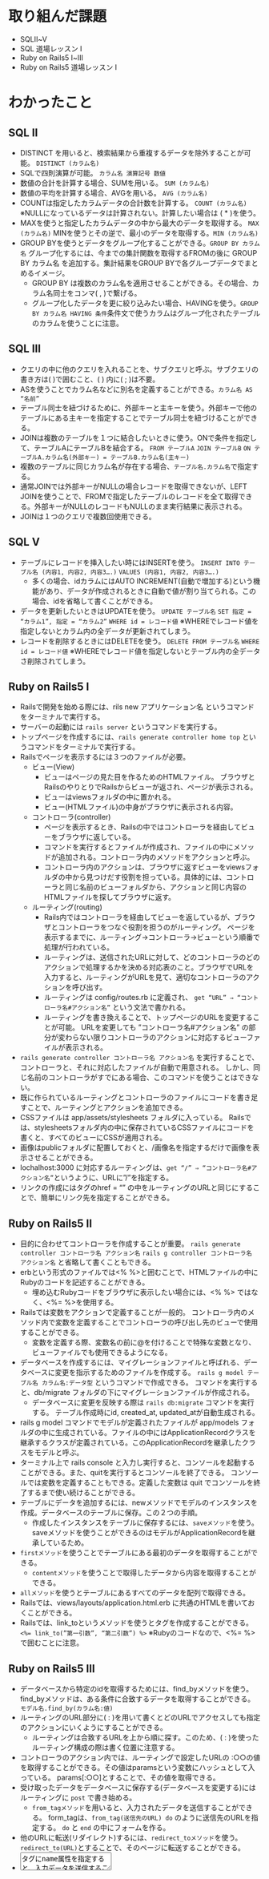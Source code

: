 # 取り組んだ課題
- SQLⅡ~Ⅴ
- SQL 道場レッスン Ⅰ
- Ruby on Rails5 Ⅰ~Ⅲ
- Ruby on Rails5 道場レッスン Ⅰ
# わかったこと
## SQL Ⅱ
- DISTINCT を用いると、検索結果から重複するデータを除外することが可能。 `DISTINCT (カラム名)`
- SQLで四則演算が可能。 `カラム名 演算記号 数値`
- 数値の合計を計算する場合、SUMを用いる。 `SUM (カラム名)`
- 数値の平均を計算する場合、AVGを用いる。 `AVG (カラム名)`
- COUNTは指定したカラムデータの合計数を計算する。 `COUNT (カラム名)`
※NULLになっているデータは計算されない。計算したい場合は ( * )を使う。
- MAXを使うと指定したカラムデータの中から最大のデータを取得する。 `MAX (カラム名)`
MINを使うとその逆で、最小のデータを取得する。`MIN (カラム名)`
- GROUP BYを使うとデータをグループ化することができる。`GROUP BY カラム名`
グループ化するには、今までの集計関数を取得するFROMの後に GROUP BY カラム名 を追加する。集計結果をGROUP BYで各グループデータでまとめるイメージ。
    - GROUP BY は複数のカラム名を適用させることができる。その場合、カラム名同士をコンマ( , )で繋げる。
    - グループ化したデータを更に絞り込みたい場合、HAVINGを使う。`GROUP BY カラム名 HAVING 条件`条件文で使うカラムはグループ化されたテーブルのカラムを使うことに注意。

## SQL Ⅲ
- クエリの中に他のクエリを入れることを、サブクエリと呼ぶ。サブクエリの書き方は( )で囲むこと、( ) 内に( ; )は不要。
- ASを使うことでカラム名などに別名を定義することができる。`カラム名 AS “名前”`
- テーブル同士を紐づけるために、外部キーと主キーを使う。外部キーで他のテーブルにある主キーを指定することでテーブル同士を紐づけることができる。
- JOINは複数のテーブルを１つに結合したいときに使う。ONで条件を指定して、テーブルAにテーブルBを結合する。
`FROM テーブルA`
`JOIN テーブルB`
`ON テーブルA.カラム名(外部キー) = テーブルB.カラム名(主キー)`
- 複数のテーブルに同じカラム名が存在する場合、`テーブル名.カラム名`で指定する。
- 通常JOINでは外部キーがNULLの場合レコードを取得できないが、LEFT JOINを使うことで、FROMで指定したテーブルのレコードを全て取得できる。外部キーがNULLのレコードもNULLのまま実行結果に表示される。
- JOINは１つのクエリで複数回使用できる。

## SQL Ⅴ
- テーブルにレコードを挿入したい時にはINSERTを使う。
`INSERT INTO テーブル名 (内容1, 内容2, 内容3….)`
`VALUES (内容1, 内容2, 内容3….)`
    - 多くの場合、idカラムにはAUTO INCREMENT(自動で増加する)という機能があり、データが作成されるときに自動で値が割り当てられる。この場合、idを省略して書くことができる。
- データを更新したいときはUPDATEを使う。
`UPDATE テーブル名`
`SET 指定 = “カラム1”, 指定 = “カラム2”`
`WHERE id = レコード値`
※WHEREでレコード値を指定しないとカラム内の全データが更新されてしまう。
- レコードを削除するときにはDELETEを使う。
`DELETE FROM テーブル名`
`WHERE id = レコード値`
※WHEREでレコード値を指定しないとテーブル内の全データさ削除されてしまう。

## **Ruby on Rails5 I**
- Railsで開発を始める際には、rils new アプリケーション名 というコマンドをターミナルで実行する。
- サーバーの起動には `rails server` というコマンドを実行する。
- トップページを作成するには、`rails generate controller home top` というコマンドをターミナルで実行する。
- Railsでページを表示するには３つのファイルが必要。
    - ビュー(View)
        - ビューはページの見た目を作るためのHTMLファイル。
        ブラウザとRailsのやりとりでRailsからビューが返され、ページが表示される。
        - ビューはviewsフォルダの中に置かれる。
        - ビュー(HTMLファイル)の中身がブラウザに表示される内容。
    - コントローラ(controller)
        - ページを表示するとき、Railsの中ではコントローラを経由してビューをブラウザに返している。
        - コマンドを実行するとファイルが作成され、ファイルの中にメソッドが追加される。コントローラ内のメソッドをアクションと呼ぶ。
        - コントローラ内のアクションは、ブラウザに返すビューをviewsフォルダの中から見つけだす役割を担っている。具体的には、コントローラと同じ名前のビューフォルダから、アクションと同じ内容のHTMLファイルを探してブラウザに返す。
    - ルーティング(routing)
        - Rails内ではコントローラを経由してビューを返しているが、ブラウザとコントローラをつなぐ役割を担うのがルーティング。
        ページを表示するまでに、ルーティング→コントローラ→ビューという順番で処理が行われている。
        - ルーティングは、送信されたURLに対して、どのコントローラのどのアクションで処理するかを決める対応表のこと。ブラウザでURLを入力すると、ルーティングがURLを見て、適切なコントローラのアクションを呼び出す。
        - ルーティングは config/routes.rb に定義され、
        `get “URL” ⇒ “コントローラ名#アクション名”` という文法で書かれる。
        - ルーティングを書き換えることで、トップページのURLを変更することが可能。
        URLを変更しても ”コントローラ名#アクション名” の部分が変わらない限りコントローラのアクションに対応するビューファイルが表示される。
- `rails generate controller コントローラ名 アクション名` を実行することで、コントローラと、それに対応したファイルが自動で用意される。
しかし、同じ名前のコントローラがすでにある場合、このコマンドを使うことはできない。
- 既に作られているルーティングとコントローラのファイルにコードを書き足すことで、ルーティングとアクションを追加できる。
- CSSファイルは app/assets/stylesheets フォルダに入っている。
Railsでは、stylesheetsフォルダ内の中に保存されているCSSファイルにコードを書くと、すべてのビューにCSSが適用される。
- 画像はpublicフォルダに配置しておくと、/画像名を指定するだけで画像を表示させることができる。
- lochalhost:3000 に対応するルーティングは、`get “/” ⇒ “コントローラ名#アクション名”`というように、URLに”/”を指定する。
- リンクの作成には<a>タグのhref = “” の中をルーティングのURLと同じにすることで、簡単にリンク先を指定することができる。

## **Ruby on Rails5 Ⅱ**
- 目的に合わせてコントローラを作成することが重要。
`rails generate controller コントローラ名 アクション名`
`rails g controller コントローラ名 アクション名` と省略して書くこともできる。
- erbという形式のファイルでは<% %>と囲むことで、HTMLファイルの中にRubyのコードを記述することができる。
    - 埋め込むRubyコードをブラウザに表示したい場合には、<% %> ではなく、<%= %>を使用する。
- Railsでは変数をアクションで定義することが一般的。
コントローラ内のメソッド内で変数を定義することでコントローラの呼び出し先のビューで使用することができる。
    - 変数を定義する際、変数名の前に@を付けることで特殊な変数となり、ビューファイルでも使用できるようになる。
- データベースを作成するには、マイグレーションファイルと呼ばれる、データベースに変更を指示するためのファイルを作成する。
`rails g model テーブル名 カラム名:データ型` というコマンドで作成できる。
コマンドを実行すると、db/migrate フォルダの下にマイグレーションファイルが作成される。
    - データベースに変更を反映する際は `rails db:migrate` コマンドを実行する。
    テーブル作成時にid, created_at, updated_atが自動生成される。
- rails g model コマンドでモデルが定義されたファイルが app/models フォルダの中に生成されている。ファイルの中にはApplicationRecordクラスを継承するクラスが定義されている。このApplicationRecordを継承したクラスをモデルと呼ぶ。
- ターミナル上で rails console と入力し実行すると、コンソールを起動することができる。また、quitを実行するとコンソールを終了できる。
コンソールでは変数を定義することもできる。定義した変数は quit でコンソールを終了するまで使い続けることができる。
- テーブルにデータを追加するには、newメソッドでモデルのインスタンスを作成。データベースのテーブルに保存。この２つの手順。
    - 作成したインスタンスをテーブルに保存するには、`saveメソッド`を使う。saveメソッドを使うことができるのはモデルがApplicationRecordを継承しているため。
- `firstメソッド`を使うことでテーブルにある最初のデータを取得することができる。
    - `contentメソッド`を使うことで取得したデータから内容を取得することができる。
- `allメソッド`を使うとテーブルにあるすべてのデータを配列で取得できる。
- Railsでは、views/layouts/application.html.erb に共通のHTMLを書いておくことができる。
- Railsでは、link_toというメソッドを使うと<a>タグを作成することができる。
`<%= link_to(”第一引数”, “第二引数”) %>`
※Rubyのコードなので、<%= %>で囲むことに注意。

## **Ruby on Rails5 Ⅲ**
- データベースから特定のidを取得するためには、find_byメソッドを使う。
find_byメソッドは、ある条件に合致するデータを取得することができる。
`モデル名.find_by(カラム名:値)`
- ルーティングのURL部分に( : )を用いて書くとどのURLでアクセスしても指定のアクションにいくようにすることができる。
    - ルーティングは合致するURLを上から順に探す。このため、( : )を使ったルーティング構成の際は書く位置に注意する。
- コントローラのアクション内では、ルーティングで設定したURLの :○○の値を取得することができる。その値はparamsという変数にハッシュとして入っている。
params[:○○]とすることで、その値を取得できる。
- 受け取ったデータをデータベースに保存する(データベースを変更する)にはルーティングに `post` で書き始める。
    - `from_tagメソッド`を用いると、入力されたデータを送信することができる。
    form_tagは、`from_tag(送信先のURL) do` のように送信先のURLを指定する。
    `do` と `end` の中にフォームを作る。
- 他のURLに転送(リダイレクト)するには、`redirect_toメソッド`を使う。
`redirect_to(URL)`とすることで、そのページに転送することができる。
- <textarea>タグにname属性を指定すると、入力データを送信することができ、name属性の値をキーとしたハッシュがRails側に送られる。`{name属性 : 入力内容}`
    - name属性を指定したフォームに入力されたデータは、コントローラのアクション内で受け取ることが可能尾になる。フォームのデータは、変数paramsで受け取る。paramsはname属性に設定した文字列をキーとしたハッシュになっている。
- orderメソッドを使うことで、並び替えることができる。
`order(カラム名: 並び替えの順序)` 順序には昇順(:asc)と降順(:desc)のどちらかを指定できる。
  
# 次やること
- Ruby on Rails5 IX~
# 感じたこと
- SQL
  - 気に表示を完成させるのではなく１つ１つ分けて考えると楽だった。
  - グループ化の概念イメージがまだよくつかめてない気がする。
  - テーブルの更新や削除などでは慎重にならないといけないと思った。
- Ruby on Rails
  - 自分が普段使ってるWebアプリの裏側を知れて楽しかった。
  - 他のレッスンで学んだことが生かされている感じがしてこの感覚をどんどん積み重ねていきたい。
 # 学習時間
 Today:9.5h Total:27h
  
  
  
  
  
